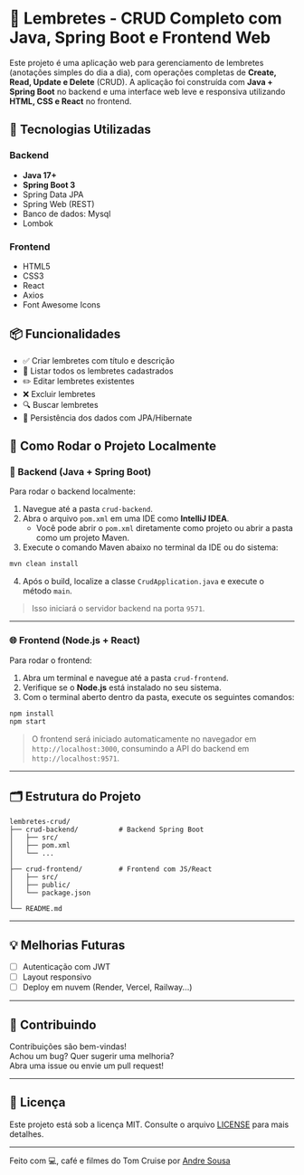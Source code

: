 # 📝 Lembretes - CRUD Completo com Java, Spring Boot e Frontend Web

Este projeto é uma aplicação web para gerenciamento de lembretes (anotações simples do dia a dia), com operações completas de **Create, Read, Update e Delete** (CRUD). A aplicação foi construída com **Java + Spring Boot** no backend e uma interface web leve e responsiva utilizando **HTML, CSS e React** no frontend.

## 🚀 Tecnologias Utilizadas

### Backend
- **Java 17+**
- **Spring Boot 3**
- Spring Data JPA
- Spring Web (REST)
- Banco de dados: Mysql
- Lombok

### Frontend
- HTML5
- CSS3
- React
- Axios
- Font Awesome Icons

## 📦 Funcionalidades

- ✅ Criar lembretes com título e descrição
- 📖 Listar todos os lembretes cadastrados
- ✏️ Editar lembretes existentes
- ❌ Excluir lembretes
- 🔍 Buscar lembretes
- 💾 Persistência dos dados com JPA/Hibernate

## 🧪 Como Rodar o Projeto Localmente

### 🔧 Backend (Java + Spring Boot)

Para rodar o backend localmente:

1. Navegue até a pasta `crud-backend`.
2. Abra o arquivo `pom.xml` em uma IDE como **IntelliJ IDEA**.
   - Você pode abrir o `pom.xml` diretamente como projeto ou abrir a pasta como um projeto Maven.
3. Execute o comando Maven abaixo no terminal da IDE ou do sistema:

```bash
mvn clean install
```

4. Após o build, localize a classe `CrudApplication.java` e execute o método `main`.

> Isso iniciará o servidor backend na porta `9571`.

---

### 🌐 Frontend (Node.js + React)

Para rodar o frontend:

1. Abra um terminal e navegue até a pasta `crud-frontend`.
2. Verifique se o **Node.js** está instalado no seu sistema.
3. Com o terminal aberto dentro da pasta, execute os seguintes comandos:

```bash
npm install
npm start
```

> O frontend será iniciado automaticamente no navegador em `http://localhost:3000`, consumindo a API do backend em `http://localhost:9571`.

---

## 🗂️ Estrutura do Projeto

```
lembretes-crud/
├── crud-backend/          # Backend Spring Boot
│   ├── src/
│   ├── pom.xml
│   └── ...
│
├── crud-frontend/         # Frontend com JS/React
│   ├── src/
│   ├── public/
│   └── package.json
│
└── README.md
```

---

## 💡 Melhorias Futuras

- [ ] Autenticação com JWT  
- [ ] Layout responsivo  
- [ ] Deploy em nuvem (Render, Vercel, Railway...)  

---

## 🤝 Contribuindo

Contribuições são bem-vindas!  
Achou um bug? Quer sugerir uma melhoria?  
Abra uma issue ou envie um pull request!

---

## 📄 Licença

Este projeto está sob a licença MIT. Consulte o arquivo [LICENSE](./LICENSE) para mais detalhes.

---

Feito com 💻, café e filmes do Tom Cruise por [Andre Sousa](https://github.com/idewizard)
